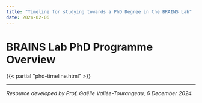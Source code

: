 ```yaml
---
title: "Timeline for studying towards a PhD Degree in the BRAINS Lab"
date: 2024-02-06
---
```


# BRAINS Lab PhD Programme Overview

{{< partial "phd-timeline.html" >}}

---
*Resource developed by Prof. Gaëlle Vallée-Tourangeau, 6 December 2024.*
